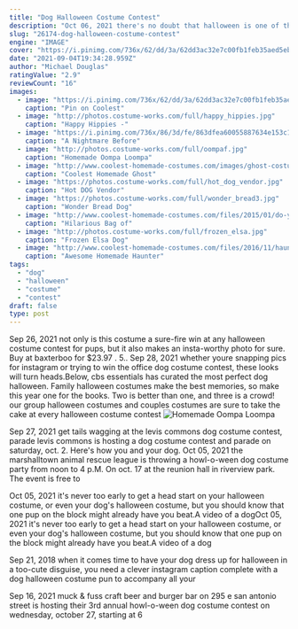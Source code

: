 ```yaml
---
title: "Dog Halloween Costume Contest"
description: "Oct 06, 2021 there's no doubt that halloween is one of the most festive times of the year. Trick-or-treating, pumpkin decorating, and putting up outdoor halloween decorations all make for a wicked good time. Unlike last halloween, this year halloween"
slug: "26174-dog-halloween-costume-contest"
engine: "IMAGE"
cover: "https://i.pinimg.com/736x/62/dd/3a/62dd3ac32e7c00fb1feb35aed5ebb642--clever-costumes-diy-costumes.jpg"
date: "2021-09-04T19:34:28.959Z"
author: "Michael Douglas"
ratingValue: "2.9"
reviewCount: "16"
images:
  - image: "https://i.pinimg.com/736x/62/dd/3a/62dd3ac32e7c00fb1feb35aed5ebb642--clever-costumes-diy-costumes.jpg"
    caption: "Pin on Coolest"
  - image: "http://photos.costume-works.com/full/happy_hippies.jpg"
    caption: "Happy Hippies -"
  - image: "https://i.pinimg.com/736x/86/3d/fe/863dfea60055887634e153c12f163173--nightmare-before-christmas-dog-halloween-.jpg"
    caption: "A Nightmare Before"
  - image: "http://photos.costume-works.com/full/oompaf.jpg"
    caption: "Homemade Oompa Loompa"
  - image: "http://www.coolest-homemade-costumes.com/images/ghost-costume-04.jpg"
    caption: "Coolest Homemade Ghost"
  - image: "https://photos.costume-works.com/full/hot_dog_vendor.jpg"
    caption: "Hot DOG Vendor"
  - image: "https://photos.costume-works.com/full/wonder_bread3.jpg"
    caption: "Wonder Bread Dog"
  - image: "http://www.coolest-homemade-costumes.com/files/2015/01/do-you-got-some-mota-138938-e1448456192783.jpg"
    caption: "Hilarious Bag of"
  - image: "http://photos.costume-works.com/full/frozen_elsa.jpg"
    caption: "Frozen Elsa Dog"
  - image: "http://www.coolest-homemade-costumes.com/files/2016/11/haunter-pokemon-costume-gotta-catch-em-all-154233.jpg"
    caption: "Awesome Homemade Haunter"
tags:
  - "dog"
  - "halloween"
  - "costume"
  - "contest"
draft: false
type: post
---
```


Sep 26, 2021 not only is this costume a sure-fire win at any halloween costume contest for pups, but it also makes an insta-worthy photo for sure. Buy at baxterboo for $23.97 . 5.. Sep 28, 2021 whether youre snapping pics for instagram or trying to win the office dog costume contest, these looks will turn heads.Below, cbs essentials has curated the most perfect dog halloween. Family halloween costumes make the best memories, so make this year one for the books. Two is better than one, and three is a crowd! our group halloween costumes and couples costumes are sure to take the cake at every halloween costume contest
![Homemade Oompa Loompa](http://photos.costume-works.com/full/oompaf.jpg "Homemade Oompa Loompa")

Sep 27, 2021 get tails wagging at the levis commons dog costume contest, parade levis commons is hosting a dog costume contest and parade on saturday, oct. 2. Here&#39;s how you and your dog. Oct 05, 2021 the marshalltown animal rescue league is throwing a howl-o-ween dog costume party from noon to 4 p.M. On oct. 17 at the reunion hall in riverview park. The event is free to
<!--inArticleAds-->

<!--galleryOne-->

Oct 05, 2021 it's never too early to get a head start on your halloween costume, or even your dog's halloween costume, but you should know that one pup on the block might already have you beat.A video of a dogOct 05, 2021 it's never too early to get a head start on your halloween costume, or even your dog's halloween costume, but you should know that one pup on the block might already have you beat.A video of a dog
<!--inArticleAds-->

<!--galleryTwo-->

Sep 21, 2018 when it comes time to have your dog dress up for halloween in a too-cute disguise, you need a clever instagram caption complete with a dog halloween costume pun to accompany all your
<!--galleryThree-->

Sep 16, 2021 muck & fuss craft beer and burger bar on 295 e san antonio street is hosting their 3rd annual howl-o-ween dog costume contest on wednesday, october 27, starting at 6